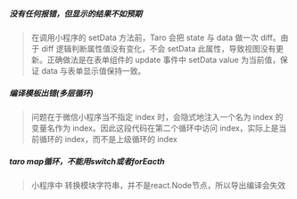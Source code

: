 #####  没有任何报错，但显示的结果不如预期
> 在调用小程序的 setData 方法前，Taro 会把 state 与 data 做一次 diff。由于 diff 逻辑判断属性值没有变化，不会 setData 此属性，导致视图没有更新。正确做法是在表单组件的 update 事件中 setData value 为当前值，保证 data 与表单显示值保持一致。

##### 编译模板出错(多层循环)
> 问题在于微信小程序当不指定 index 时，会隐式地注入一个名为 index 的变量名作为 index。因此这段代码在第二个循环中访问 index，实际上是当前循环的 index，而不是上级循环的 index

##### taro map循环，不能用switch或者forEacth
> 小程序中 转换模块字符串，并不是react.Node节点，所以导出编译会失效